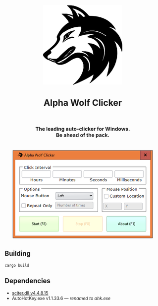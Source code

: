 <h1 align="center">
  <a href="https://github.com/girkovarpa/alpha-wolf-clicker">
    <img src="sciter/png/logo/256x256.png" alt="Alpha Wolf Clicker" width="256"/>
  </a>
  <br />
  <br />
  Alpha Wolf Clicker
  <br />
  <br />
</h1>

<h3 align="center">
  The leading auto-clicker for Windows.<br />Be ahead of the pack.
</h3>

<h1 align="center">
  <a href="https://github.com/girkovarpa/alpha-wolf-clicker">
    <img src="screenshot.png" alt="Alpha Wolf Clicker" />
  </a>
</h1>

## Building

```sh
cargo build
```

## Dependencies

- [sciter.dll v4.4.8.15](https://github.com/c-smile/sciter-js-sdk/blob/faeba319c38bac2e833cbf0fe5a6be60cf87a24e/bin/windows/x64/sciter.dll)
- AutoHotKey.exe v1.1.33.6 — *renamed to ahk.exe*